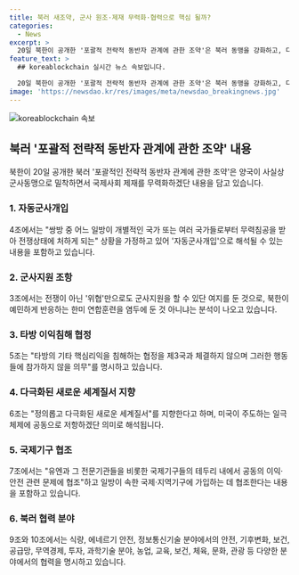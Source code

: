 ```yaml
---
title: 북러 새조약, 군사 원조·제재 무력화·협력으로 핵심 될까?
categories:
  - News
excerpt: >
  20일 북한이 공개한 '포괄적 전략적 동반자 관계에 관한 조약'은 북러 동맹을 강화하고, 다양한 분야에서 협력을 다지는 내용으로 주목받고 있다. 조약은 무력침공 시 군사적·기타 원조를 제공하는 내용과 타방의 이익침해 협정에 참가하지 않는다는 명시로 인근국과의 관계도 영향을 미칠 것으로 보인다. 북한이 한국과 미국에 대항하고, 러시아 주도의 다양한 국제기구에 참여하겠다는 의지 또한 드러내고 있다. 또한 첨단 기술 분야에서의 협력으로 북한의 대량살상무기(WMD) 기술 발전 우려도 제기되고 있다.
feature_text: >
  ## koreablockchain 실시간 뉴스 속보입니다.

  20일 북한이 공개한 '포괄적 전략적 동반자 관계에 관한 조약'은 북러 동맹을 강화하고, 다양한 분야에서 협력을 다지는 내용으로 주목받고 있다. 조약은 무력침공 시 군사적·기타 원조를 제공하는 내용과 타방의 이익침해 협정에 참가하지 않는다는 명시로 인근국과의 관계도 영향을 미칠 것으로 보인다. 북한이 한국과 미국에 대항하고, 러시아 주도의 다양한 국제기구에 참여하겠다는 의지 또한 드러내고 있다. 또한 첨단 기술 분야에서의 협력으로 북한의 대량살상무기(WMD) 기술 발전 우려도 제기되고 있다.
image: 'https://newsdao.kr/res/images/meta/newsdao_breakingnews.jpg'
---
```


<p><img src="https://newsdao.kr/res/images/meta/newsdao_breakingnews.jpg" alt="koreablockchain 속보" /></p>

<h2 data-ke-size="size26">북러 '포괄적 전략적 동반자 관계에 관한 조약' 내용</h2>

<p data-ke-size="size16">북한이 20일 공개한 북러 '포괄적인 전략적 동반자 관계에 관한 조약'은 양국이 사실상 군사동맹으로 밀착하면서 국제사회 제재를 무력화하겠단 내용을 담고 있습니다.</p>

<h3>1. 자동군사개입</h3>

<p data-ke-size="size16">4조에서는 "쌍방 중 어느 일방이 개별적인 국가 또는 여러 국가들로부터 무력침공을 받아 전쟁상태에 처하게 되는" 상황을 가정하고 있어 '자동군사개입'으로 해석될 수 있는 내용을 포함하고 있습니다.</p>

<h3>2. 군사지원 조항</h3>

<p data-ke-size="size16">3조에서는 전쟁이 아닌 '위협'만으로도 군사지원을 할 수 있단 여지를 둔 것으로, 북한이 예민하게 반응하는 한미 연합훈련을 염두에 둔 것 아니냐는 분석이 나오고 있습니다.</p>

<h3>3. 타방 이익침해 협정</h3>

<p data-ke-size="size16">5조는 "타방의 기타 핵심리익을 침해하는 협정을 제3국과 체결하지 않으며 그러한 행동들에 참가하지 않을 의무"를 명시하고 있습니다.</p>

<h3>4. 다극화된 새로운 세계질서 지향</h3>

<p data-ke-size="size16">6조는 "정의롭고 다극화된 새로운 세계질서"를 지향한다고 하며, 미국이 주도하는 일극체제에 공동으로 저항하겠단 의미로 해석됩니다.</p>

<h3>5. 국제기구 협조</h3>

<p data-ke-size="size16">7조에서는 "유엔과 그 전문기관들을 비롯한 국제기구들의 테두리 내에서 공동의 이익·안전 관련 문제에 협조"하고 일방이 속한 국제·지역기구에 가입하는 데 협조한다는 내용을 포함하고 있습니다.</p>

<h3>6. 북러 협력 분야</h3>

<p data-ke-size="size16">9조와 10조에서는 식량, 에네르기 안전, 정보통신기술 분야에서의 안전, 기후변화, 보건, 공급망, 무역경제, 투자, 과학기술 분야, 농업, 교육, 보건, 체육, 문화, 관광 등 다양한 분야에서의 협력을 명시하고 있습니다.</p>

